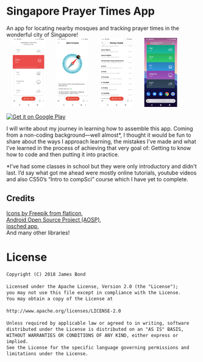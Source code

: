 # Singapore Prayer Times App
An app for locating nearby mosques and tracking prayer times in the wonderful city of Singapore!
<br>
<img src="screenshots/Screenshot_20181219-140713.png" width="17%" hspace="15"/><img src="screenshots/Screenshot_20181219-140726.png" width="17%" hspace="15" /><img src="screenshots/Screenshot_20181219-140748.png" width="17%" hspace="15"/><img src="screenshots/Screenshot_20181219-140954-min.png"  width="17%" hspace="15"/>

<a href="https://play.google.com/store/apps/details?id=com.nibmz7gmail.sgprayertimemusollah">
<img src="https://play.google.com/intl/en_us/badges/images/generic/en_badge_web_generic.png" height="70" alt="Get it on Google Play"/></a>

I will write about my journey in learning how to assemble this app. Coming from a non-coding background—well almost*, I thought it would be fun to share about the ways I approach learning, the mistakes I’ve made and what I’ve learned in the process of achieving that very goal of: Getting to know how to code and then putting it into practice. 
 
*I’ve had some classes in school but they were only introductory and didn't last. I’d say what got me ahead were mostly online tutorials, youtube videos and also CS50’s “Intro to compSci” course which I have yet to complete.  

## Credits
[Icons by Freepik from flaticon](https://www.flaticon.com/), <br>
[Android Open Source Project (AOSP)](https://source.android.com/), <br>
[iosched app](https://github.com/google/iosched), <br>
And many other libraries!

# License
```
Copyright (C) 2018 James Bond 

Licensed under the Apache License, Version 2.0 (the "License");
you may not use this file except in compliance with the License.
You may obtain a copy of the License at

http://www.apache.org/licenses/LICENSE-2.0

Unless required by applicable law or agreed to in writing, software
distributed under the License is distributed on an "AS IS" BASIS,
WITHOUT WARRANTIES OR CONDITIONS OF ANY KIND, either express or implied.
See the License for the specific language governing permissions and
limitations under the License.
```


